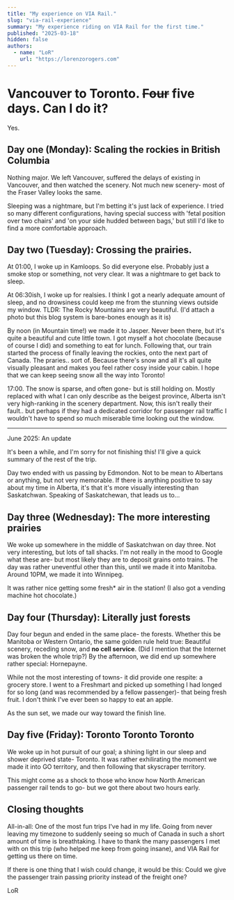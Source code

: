 ```yaml
---
title: "My experience on VIA Rail."
slug: "via-rail-experience"
summary: "My experience riding on VIA Rail for the first time."
published: "2025-03-18"
hidden: false
authors:
  - name: "LoR"
    url: "https://lorenzorogers.com"
---
```


# Vancouver to Toronto. ~~Four~~ five days. Can I do it?

Yes.

## Day one (Monday): Scaling the rockies in British Columbia

Nothing major.
We left Vancouver, suffered the delays of existing in Vancouver, and then watched the scenery. Not much new scenery- most of the Fraser Valley looks the same.

Sleeping was a nightmare, but I'm betting it's just lack of experience. I tried so many different configurations, having special success with 'fetal position over two chairs' and 'on your side hudded between bags,' but still I'd like to find a more comfortable approach.

## Day two (Tuesday): Crossing the prairies.

At 01:00, I woke up in Kamloops. So did everyone else. Probably just a smoke stop or something, not very clear. It was a nightmare to get back to sleep.

At 06:30ish, I woke up for realsies. I think I got a nearly adequate amount of sleep, and no drowsiness could keep me from the stunning views outside my window. TLDR: The Rocky Mountains are very beautiful. (I'd attach a photo but this blog system is bare-bones enough as it is)

By noon (in Mountain time!) we made it to Jasper. Never been there, but it's quite a beautiful and cute little town. I got myself a hot chocolate (because of course I did) and something to eat for lunch. Following that, our train started the process of finally leaving the rockies, onto the next part of Canada. The praries.. sort of. Because there's snow and all it's all quite visually pleasant and makes you feel rather cosy inside your cabin. I hope that we can keep seeing snow all the way into Toronto!

17:00. The snow is sparse, and often gone- but is still holding on. Mostly replaced with what I can only describe as the beigest province, Alberta isn't very high-ranking in the scenery department. Now, this isn't really their fault.. but perhaps if they had a dedicated corridor for passenger rail traffic I wouldn't have to spend so much miserable time looking out the window.

<hr>

June 2025: An update

It's been a while, and I'm sorry for not finishing this! I'll give a quick summary of the rest of the trip.

Day two ended with us passing by Edmondon. Not to be mean to Albertans or anything, but not very memorable. If there is anything positive to say about my time in Alberta, it's that it's more visually interesting than Saskatchwan. Speaking of Saskatchewan, that leads us to...

## Day three (Wednesday): The more interesting prairies

We woke up somewhere in the middle of Saskatchwan on day three. Not very interesting, but lots of tall shacks. I'm not really in the mood to Google what these are- but most likely they are to deposit grains onto trains. The day was rather uneventful other than this, until we made it into Manitoba. Around 10PM, we made it into Winnipeg.

It was rather nice getting some fresh\* air in the station! (I also got a vending machine hot chocolate.)

## Day four (Thursday): Literally just forests

Day four begun and ended in the same place- the forests. Whether this be Manitoba or Western Ontario, the same golden rule held true: Beautiful scenery, receding snow, and **no cell service**. (Did I mention that the Internet was broken the whole trip?) By the afternoon, we did end up somewhere rather special: Hornepayne.

While not the most interesting of towns- it did provide one respite: a grocery store. I went to a Freshmart and picked up something I had longed for so long (and was recommended by a fellow passenger)- that being fresh fruit. I don't think I've ever been so happy to eat an apple.

As the sun set, we made our way toward the finish line.

## Day five (Friday): Toronto Toronto Toronto

We woke up in hot pursuit of our goal; a shining light in our sleep and shower deprived state- Toronto. It was rather exhilirating the moment we made it into GO territory, and then following that skyscraper territory.

This might come as a shock to those who know how North American passenger rail tends to go- but we got there about two hours early.

## Closing thoughts

All-in-all: One of the most fun trips I've had in my life. Going from never leaving my timezone to suddenly seeing so much of Canada in such a short amount of time is breathtaking. I have to thank the many passengers I met with on this trip (who helped me keep from going insane), and VIA Rail for getting us there on time.

If there is one thing that I wish could change, it would be this:
Could we give the passenger train passing priority instead of the freight one?

LoR
